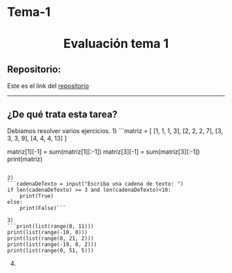 # Tema-1
<h1 align="center">	Evaluación tema 1</h1>

<h2>Repositorio:</h2>

Este es el link del [repositorio](https://github.com/crltsnch/Tema-1)

***
<h2>¿De qué trata esta tarea?</h2>
Debíamos resolver varios ejercicios.
1)
```matriz = [
 [1, 1, 1, 3],
 [2, 2, 2, 7],
 [3, 3, 3, 9],
 [4, 4, 4, 13]
]

matriz[1][-1] = sum(matriz[1][:-1])
matriz[3][-1] = sum(matriz[3][:-1])
print(matriz)
```

2)
```cadenaDeTexto = input("Escriba una cadena de texto: ")
if len(cadenaDeTexto) >= 3 and len(cadenaDeTexto)<10:
    print(True)
else:
    print(False)```

3)
```print(list(range(0, 11)))
print(list(range(-10, 0)))
print(list(range(0, 21, 2)))
print(list(range(-19, 0, 2)))
print(list(range(0, 51, 5)))
```

4)

